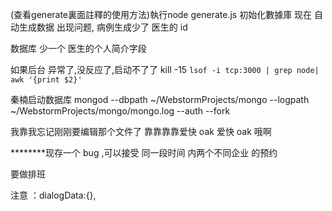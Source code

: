    (查看generate裏面註釋的使用方法)執行node generate.js 初始化數據庫
   现在 自动生成数据 出现问题,  病例生成少了 医生的 id

数据库 少一个 医生的个人简介字段



如果后台 异常了,没反应了,启动不了了
kill -15 `lsof -i tcp:3000 | grep node| awk '{print $2}'`

秦楠启动数据库
mongod --dbpath ~/WebstormProjects/mongo --logpath ~/WebstormProjects/mongo/mongo.log --auth --fork




我靠我忘记刚刚要编辑那个文件了
靠靠靠靠爱快 oak 爱快 oak 哦啊


********现存一个 bug ,可以接受 同一段时间 内两个不同企业 的预约


要做排班

注意 ：dialogData:{},
